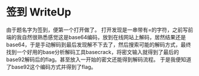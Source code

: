 # 签到 WriteUp
由于题名字为签到，便第一个打开做了。
打开发现是一串带有=的字符，之前写前端的我自然很熟悉感觉这是base64编码，放到在线网站上解码，居然结果还是base64，于是手动解码到最后发现解不下去了，然后搜索可能的解码方式，最终找到一个好用的base分析解码工具basecrack，将密文输入就得到了最后的base92解码后的flag。甚至放入一开始的密文还能得到解码流程。
于是我便知道了base92这个编码方式并得到了flag。